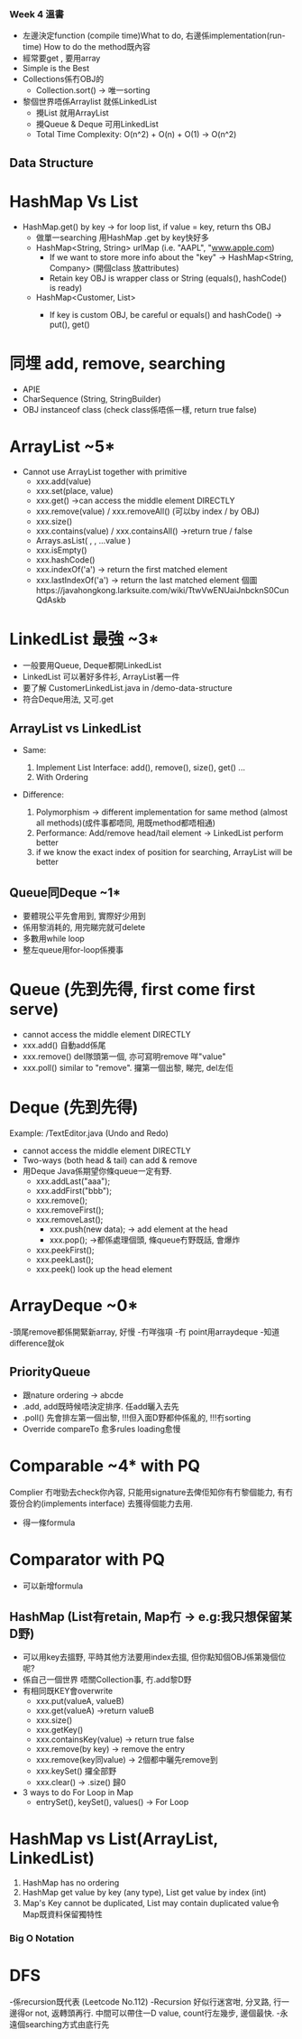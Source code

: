 ### Week 4 溫書
- 左邊決定function (compile time)What to do, 右邊係implementation(run-time) How to do the method既內容
- 經常要get , 要用array
- Simple is the Best
- Collections係冇OBJ的
  - Collection.sort() -> 唯一sorting
- 黎個世界唔係Arraylist 就係LinkedList
  - 攪List 就用ArrayList
  - 攪Queue & Deque 可用LinkedList
  - Total Time Complexity: O(n^2) + O(n) + O(1) -> O(n^2)

## Data Structure
# HashMap Vs List
- HashMap.get() by key -> for loop list, if value = key, return ths OBJ
  - 做單一searching 用HashMap .get by key快好多
  - HashMap<String, String> urlMap (i.e. "AAPL", "www.apple.com)
    - If we want to store more info about the "key" -> HashMap<String, Company> (開個class 放attributes)
    - Retain key OBJ is wrapper class or String (equals(), hashCode() is ready)
  - HashMap<Customer, List<Transaction>>
    - If key is custom OBJ, be careful or equals() and hashCode() -> put(), get()

#  同埋 add, remove, searching
- APIE
- CharSequence (String, StringBuilder)
- OBJ instanceof class (check class係唔係一樣, return true false)
  
# ArrayList ~5*
- Cannot use ArrayList together with primitive
  - xxx.add(value)
  - xxx.set(place, value)
  - xxx.get()   ->can access the middle element DIRECTLY
  - xxx.remove(value) / xxx.removeAll() (可以by index / by OBJ)
  - xxx.size()
  - xxx.contains(value) / xxx.containsAll() ->return true / false
  - Arrays.asList( ,  , ...value )
  - xxx.isEmpty()
  - xxx.hashCode()
  - xxx.indexOf('a') -> return the first matched element
  - xxx.lastIndexOf('a') -> return the last matched element
  個圖https://javahongkong.larksuite.com/wiki/TtwVwENUaiJnbcknS0CunQdAskb

# LinkedList 最強 ~3*
- 一般要用Queue, Deque都開LinkedList
- LinkedList 可以著好多件衫, ArrayList著一件
- 要了解 CustomerLinkedList.java in /demo-data-structure
- 符合Deque用法, 又可.get

## ArrayList vs LinkedList
- Same:
  1. Implement List Interface: add(), remove(), size(), get() ...
  2. With Ordering

- Difference:
  1. Polymorphism -> different implementation for same method (almost all methods)(成件事都唔同, 用既method都唔相通)
  2. Performance: Add/remove head/tail element -> LinkedList perform better
  3. if we know the exact index of position for searching, ArrayList will be better

## Queue同Deque ~1*
- 要體現公平先會用到, 實際好少用到
- 係用黎消耗的, 用完睇完就可delete
- 多數用while loop
- 整左queue用for-loop係攪事
# Queue (先到先得, first come first serve)
- cannot access the middle element DIRECTLY
- xxx.add() 自動add係尾
- xxx.remove() del隊頭第一個, 亦可寫明remove 咩"value"
- xxx.poll()  similar to "remove". 攞第一個出黎, 睇完, del左佢


# Deque (先到先得)  
Example: /TextEditor.java (Undo and Redo)
- cannot access the middle element DIRECTLY
- Two-ways (both head & tail) can add & remove
- 用Deque Java係期望你條queue一定有野.
  - xxx.addLast("aaa");
  - xxx.addFirst("bbb");
  - xxx.remove();
  - xxx.removeFirst();
  - xxx.removeLast();
    - xxx.push(new data);  -> add element at the head
    - xxx.pop();  ->都係處理個頭, 條queue冇野既話, 會爆炸
  - xxx.peekFirst();
  - xxx.peekLast();
  - xxx.peek() look up the head element

# ArrayDeque ~0*
-頭尾remove都係開緊新array, 好慢
-冇咩強項
-冇 point用arraydeque
-知道difference就ok

## PriorityQueue 
- 跟nature ordering -> abcde
- .add, add既時候唔決定排序. 任add曬入去先
- .poll() 先會排左第一個出黎, !!!但入面D野都仲係亂的, !!!冇sorting
- Override compareTo 愈多rules loading愈慢

# Comparable ~4*  with PQ
Complier 冇咁勁去check你內容, 只能用signature去俾佢知你有冇黎個能力, 有冇簽份合約(implements interface) 去獲得個能力去用.
- 得一條formula

# Comparator   with PQ
- 可以新增formula

## HashMap  (List有retain, Map冇 -> e.g:我只想保留某D野)
- 可以用key去搵野, 平時其他方法要用index去搵, 但你點知個OBJ係第幾個位呢?
- 係自己一個世界 唔關Collection事, 冇.add黎D野
- 有相同既KEY會overwrite
  - xxx.put(valueA, valueB)
  - xxx.get(valueA)   ->return valueB
  - xxx.size()
  - xxx.getKey()
  - xxx.containsKey(value) -> return true false
  - xxx.remove(by key)  -> remove the entry
  - xxx.remove(key同value)  -> 2個都中曬先remove到
  - xxx.keySet()  攞全部野
  - xxx.clear()  -> .size() 歸0
- 3 ways to do For Loop in Map
  - entrySet(), keySet(), values() -> For Loop

# HashMap vs List(ArrayList, LinkedList)
 1. HashMap has no ordering
 2. HashMap get value by key (any type), List get value by index (int)
 3. Map's Key cannot be duplicated, List may contain duplicated value令Map既資料保留獨特性

### Big O Notation

# DFS
-係recursion既代表  (Leetcode No.112)
-Recursion 好似行迷宮咁, 分叉路, 行一邊得or not, 返轉頭再行. 中間可以帶住一D value, count行左幾步, 邊個最快.
-永遠個searching方式由底行先

